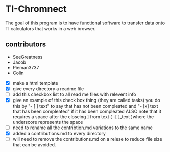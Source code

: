 # TI-Chromnect
The goal of this program is to have functional software to transfer data onto TI calculators that works in a web browser.

## contributors
- SeeGreatness
- Jacob
- Pieman3737
- Colin

- [x] make a html template
- [x] give every directory a readme file
- [ ] add this checkbox list to all read me files with relevent info 
- [X] give an example of this check box thing (they are called tasks) you do this by "- [ ] text" to say that has not been compleated and "- [x] text that has been compleated" if it has been compleated ALSO note that it requires a space after the closeing ] from text ( -[ ]_text )where the underscore represents the space
- [ ] need to rename all the contribtion.md variations to the same name
- [x] added a contributions.md to every directory 
- [ ] will need to remove the contributions.md on a relese to reduce file size that can be avoided.
